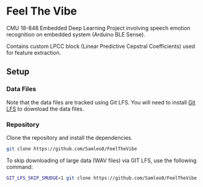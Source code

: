 # Feel The Vibe

CMU 18-848 Embedded Deep Learning Project involving speech emotion recognition on embedded system (Arduino BLE Sense).

Contains custom LPCC block (Linear Predictive Cepstral Coefficients) used for feature extraction.

## Setup

### Data Files

Note that the data files are tracked using Git LFS. You will need to install [Git LFS](https://git-lfs.com/) to download the data files.

### Repository

Clone the repository and install the dependencies.

```bash
git clone https://github.com/Samleo8/FeelTheVibe
```

To skip downloading of large data (WAV files) via GIT LFS, use the following command:

```bash
GIT_LFS_SKIP_SMUDGE=1 git clone https://github.com/Samleo8/FeelTheVibe
```
